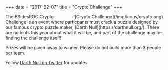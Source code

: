 +++
date = "2017-02-07"
title = "Crypto Challenge"
+++

<div style="float: right">
![Crypto Challenge](/img/icons/crypto.png)
</div>
The BSidesROC Crypto Challenge is an event where particpants must crack a puzzle designed by our famous crypto puzzle maker, [Darth Null](https://darthnull.org/). There are no hints this year about what it will be, and part of the challenge may be finding the challenge itself! 

Prizes will be given away to winner. Please do not build more than 3 people per team. 

Follow [Darth Null on Twitter](https://twitter.com/DarthNull) for updates. 

<!--
<pre>
OVTZSMHNJRUIEWCDQPKBVGXFA0L
ILTG4MDOQPEXSYJKVWBCZAHUNFR
UMDGZRJBQTXC5SLYFPNIVOHKWAE
PFWMYKGXCZTROAEVDQULIBSJ3HN
</pre>
-->
